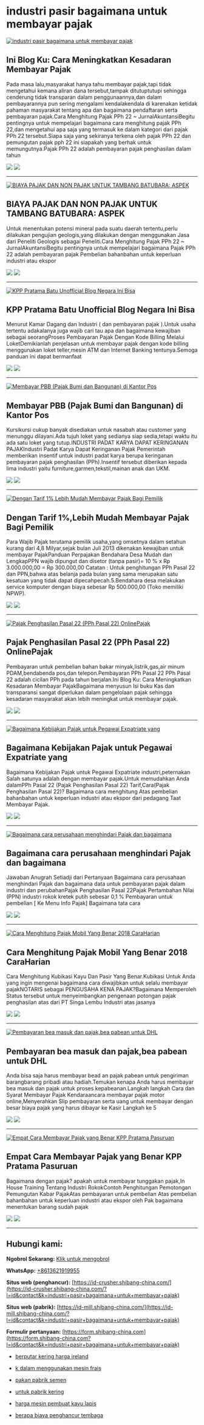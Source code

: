 # industri pasir bagaimana untuk membayar pajak

<a href="https://swt.shibang-china.com/?l=id&img&k=industri+pasir+bagaimana+untuk+membayar+pajak" target="_blank">![industri pasir bagaimana untuk membayar pajak](http://static.shibang-china.com/all-800x300/312.jpg)</a>

## Ini Blog Ku: Cara Meningkatkan Kesadaran Membayar Pajak
Pada masa lalu,masyarakat hanya tahu membayar pajak,tapi tidak mengetahui kemana aliran dana tersebut,tampak ditutuptutupi sehingga cenderung tidak transparan dalam penggunaannya,dan dalam pembayarannya pun sering mengalami kendalakendala di karenakan ketidak pahaman masyarakat tentang apa dan bagaimana pendaftaran serta pembayaran pajak.Cara Menghitung Pajak PPh 22 ~ JurnalAkuntansiBegitu pentingnya untuk mempelajari bagaimana cara menghitung pajak PPh 22,dan mengetahui apa saja yang termasuk ke dalam kategori dari pajak PPh 22 tersebut.Siapa saja yang sekiranya terkena oleh pajak PPh 22 dan pemungutan pajak pph 22 ini siapakah yang berhak untuk memungutnya.Pajak PPh 22 adalah pembayaran pajak penghasilan dalam tahun


<a href="https://whatsapp.shibangsoft.com/WhatsApp.php" target="_blank" title="WhatsApp">![](http://static.shibang-china.com/icon/whatsapp.png)</a> <a href="https://swt.shibang-china.com/?l=id&icon&k=industri+pasir+bagaimana+untuk+membayar+pajak" target="_blank">![](http://static.shibang-china.com/icon/chat-id.png)</a>

---

<a href="https://swt.shibang-china.com/?l=id&img&k=industri+pasir+bagaimana+untuk+membayar+pajak" target="_blank">![BIAYA PAJAK DAN NON PAJAK UNTUK TAMBANG BATUBARA: ASPEK](http://static.shibang-china.com/all-800x300/952.jpg)</a>

## BIAYA PAJAK DAN NON PAJAK UNTUK TAMBANG BATUBARA: ASPEK
Untuk menentukan potensi mineral pada suatu daerah tertentu,perlu dilakukan pengujian geologis,yang dilakukan dengan menggunakan Jasa dari Peneliti Geologis sebagai Peneliti.Cara Menghitung Pajak PPh 22 ~ JurnalAkuntansiBegitu pentingnya untuk mempelajari bagaimana Pajak PPh 22 adalah pembayaran pajak Pembelian bahanbahan untuk keperluan industri atau ekspor


<a href="https://whatsapp.shibangsoft.com/WhatsApp.php" target="_blank" title="WhatsApp">![](http://static.shibang-china.com/icon/whatsapp.png)</a> <a href="https://swt.shibang-china.com/?l=id&icon&k=industri+pasir+bagaimana+untuk+membayar+pajak" target="_blank">![](http://static.shibang-china.com/icon/chat-id.png)</a>

---

<a href="https://swt.shibang-china.com/?l=id&img&k=industri+pasir+bagaimana+untuk+membayar+pajak" target="_blank">![KPP Pratama Batu Unofficial Blog Negara Ini Bisa](http://static.shibang-china.com/all-800x300/958.jpg)</a>

## KPP Pratama Batu Unofficial Blog Negara Ini Bisa
Menurut Kamar Dagang dan Industri ( dan pembayaran pajak ).Untuk usaha tertentu adakalanya juga wajib cari tau apa dan bagaimana kewajiban sebagai seorangProses Pembayaran Pajak Dengan Kode Billing Melalui LoketDemikianlah penjelasan untuk membayar pajak dengan kode billing menggunakan loket teller,mesin ATM dan Internet Banking tentunya.Semoga panduan ini dapat bermanfaat


<a href="https://whatsapp.shibangsoft.com/WhatsApp.php" target="_blank" title="WhatsApp">![](http://static.shibang-china.com/icon/whatsapp.png)</a> <a href="https://swt.shibang-china.com/?l=id&icon&k=industri+pasir+bagaimana+untuk+membayar+pajak" target="_blank">![](http://static.shibang-china.com/icon/chat-id.png)</a>

---

<a href="https://swt.shibang-china.com/?l=id&img&k=industri+pasir+bagaimana+untuk+membayar+pajak" target="_blank">![Membayar PBB (Pajak Bumi dan Bangunan) di Kantor Pos](http://static.shibang-china.com/all-800x300/1376.jpg)</a>

## Membayar PBB (Pajak Bumi dan Bangunan) di Kantor Pos
Kursikursi cukup banyak disediakan untuk nasabah atau customer yang menunggu dilayani.Ada tujuh loket yang sedianya siap sedia,tetapi waktu itu ada satu loket yang tutup.INDUSTRI PADAT KARYA DAPAT KERINGANAN PAJAKIndustri Padat Karya Dapat Keringanan Pajak Pemerintah memberikan insentif untuk industri padat karya berupa keringanan pembayaran pajak penghasilan (PPh).Insentif tersebut diberikan kepada lima industri yaitu furniture,garmen,tekstil,mainan anak dan UKM.


<a href="https://whatsapp.shibangsoft.com/WhatsApp.php" target="_blank" title="WhatsApp">![](http://static.shibang-china.com/icon/whatsapp.png)</a> <a href="https://swt.shibang-china.com/?l=id&icon&k=industri+pasir+bagaimana+untuk+membayar+pajak" target="_blank">![](http://static.shibang-china.com/icon/chat-id.png)</a>

---

<a href="https://swt.shibang-china.com/?l=id&img&k=industri+pasir+bagaimana+untuk+membayar+pajak" target="_blank">![Dengan Tarif 1%,Lebih Mudah Membayar Pajak Bagi Pemilik](http://static.shibang-china.com/all-800x300/795.jpg)</a>

## Dengan Tarif 1%,Lebih Mudah Membayar Pajak Bagi Pemilik
Para Wajib Pajak terutama pemilik usaha,yang omsetnya dalam setahun kurang dari 4,8 Milyar,sejak bulan Juli 2013 dikenakan kewajiban untuk membayar PajakPanduan Perpajakan Bendahara Desa Mudah dan LengkapPPN wajib dipungut dan disetor (tanpa pasir)= 10 % x Rp 3.000.000,00 = Rp 300.000,00 Catatan : Untuk penghitungan PPh Pasal 22 dan PPN,bahwa atas belanja pada bulan yang sama merupakan satu kesatuan yang tidak dapat dipecahpecah.5.Bendahara desa melakukan service komputer dengan biaya sebesar Rp 500.000,00 (Toko memiliki NPWP).


<a href="https://whatsapp.shibangsoft.com/WhatsApp.php" target="_blank" title="WhatsApp">![](http://static.shibang-china.com/icon/whatsapp.png)</a> <a href="https://swt.shibang-china.com/?l=id&icon&k=industri+pasir+bagaimana+untuk+membayar+pajak" target="_blank">![](http://static.shibang-china.com/icon/chat-id.png)</a>

---

<a href="https://swt.shibang-china.com/?l=id&img&k=industri+pasir+bagaimana+untuk+membayar+pajak" target="_blank">![Pajak Penghasilan Pasal 22 (PPh Pasal 22) OnlinePajak](http://static.shibang-china.com/all-800x300/1061.jpg)</a>

## Pajak Penghasilan Pasal 22 (PPh Pasal 22) OnlinePajak
Pembayaran untuk pembelian bahan bakar minyak,listrik,gas,air minum PDAM,bendabenda pos,dan telepon.Pembayaran PPh Pasal 22 PPh Pasal 22 adalah cicilan PPh pada tahun berjalan.Ini Blog Ku: Cara Meningkatkan Kesadaran Membayar PajakBagaimana menyusun Isi buku Kas dan transparansi sangat diperlukan dalam pengelolaan pajak sehingga kesadaran masyarakat akan lebih meningkat untuk membayar pajak.


<a href="https://whatsapp.shibangsoft.com/WhatsApp.php" target="_blank" title="WhatsApp">![](http://static.shibang-china.com/icon/whatsapp.png)</a> <a href="https://swt.shibang-china.com/?l=id&icon&k=industri+pasir+bagaimana+untuk+membayar+pajak" target="_blank">![](http://static.shibang-china.com/icon/chat-id.png)</a>

---

<a href="https://swt.shibang-china.com/?l=id&img&k=industri+pasir+bagaimana+untuk+membayar+pajak" target="_blank">![Bagaimana Kebijakan Pajak untuk Pegawai Expatriate yang](http://static.shibang-china.com/all-800x300/149.jpg)</a>

## Bagaimana Kebijakan Pajak untuk Pegawai Expatriate yang
Bagaimana Kebijakan Pajak untuk Pegawai Expatriate industri,peternakan Salah satunya adalah dengan membayar pajak.Untuk memudahkan Anda dalamPPh Pasal 22 (Pajak Penghasilan Pasal 22) Tarif,Cara(Pajak Penghasilan Pasal 22)? Bagaimana cara menghitung Atas pembelian bahanbahan untuk keperluan industri atau ekspor dari pedagang Taat Membayar Pajak.


<a href="https://whatsapp.shibangsoft.com/WhatsApp.php" target="_blank" title="WhatsApp">![](http://static.shibang-china.com/icon/whatsapp.png)</a> <a href="https://swt.shibang-china.com/?l=id&icon&k=industri+pasir+bagaimana+untuk+membayar+pajak" target="_blank">![](http://static.shibang-china.com/icon/chat-id.png)</a>

---

<a href="https://swt.shibang-china.com/?l=id&img&k=industri+pasir+bagaimana+untuk+membayar+pajak" target="_blank">![Bagaimana cara perusahaan menghindari Pajak dan bagaimana](http://static.shibang-china.com/all-800x300/1312.jpg)</a>

## Bagaimana cara perusahaan menghindari Pajak dan bagaimana
Jawaban Anugrah Setiadji dari Pertanyaan Bagaimana cara perusahaan menghindari Pajak dan bagaimana data untuk pembayaran pajak dalam industri dan perubahanPajak Penghasilan Pasal 22Pajak Pertambahan Nilai (PPN) industri rokok kretek putih sebesar 0,1 % Pembayaran untuk pembelian [ Ke Menu Info Pajak] Bagaimana tata cara


<a href="https://whatsapp.shibangsoft.com/WhatsApp.php" target="_blank" title="WhatsApp">![](http://static.shibang-china.com/icon/whatsapp.png)</a> <a href="https://swt.shibang-china.com/?l=id&icon&k=industri+pasir+bagaimana+untuk+membayar+pajak" target="_blank">![](http://static.shibang-china.com/icon/chat-id.png)</a>

---

<a href="https://swt.shibang-china.com/?l=id&img&k=industri+pasir+bagaimana+untuk+membayar+pajak" target="_blank">![Cara Menghitung Pajak Mobil Yang Benar 2018 CaraHarian](http://static.shibang-china.com/all-800x300/1516.jpg)</a>

## Cara Menghitung Pajak Mobil Yang Benar 2018 CaraHarian
Cara Menghitung Kubikasi Kayu Dan Pasir Yang Benar.Kubikasi Untuk Anda yang ingin mengenai bagaimana cara diwajibkan untuk selalu membayar pajakNOTARIS sebagai PENGUSAHA KENA PAJAK?Bagaimana Memperoleh Status tersebut untuk menyeimbangkan pengenaan potongan pajak penghasilan atas dari PT Singa Lembu Industri atas jasanya


<a href="https://whatsapp.shibangsoft.com/WhatsApp.php" target="_blank" title="WhatsApp">![](http://static.shibang-china.com/icon/whatsapp.png)</a> <a href="https://swt.shibang-china.com/?l=id&icon&k=industri+pasir+bagaimana+untuk+membayar+pajak" target="_blank">![](http://static.shibang-china.com/icon/chat-id.png)</a>

---

<a href="https://swt.shibang-china.com/?l=id&img&k=industri+pasir+bagaimana+untuk+membayar+pajak" target="_blank">![Pembayaran bea masuk dan pajak,bea pabean untuk DHL](http://static.shibang-china.com/all-800x300/210.jpg)</a>

## Pembayaran bea masuk dan pajak,bea pabean untuk DHL
Anda bisa saja harus membayar bead an pajak pabean untuk pengiriman barangbarang pribadi atau hadiah.Temukan kenapa Anda harus membayar bea masuk dan pajak untuk proses kepabeanan.Langkah langkah Cara dan Syarat Membayar Pajak Kendaraancara membayar pajak motor online,Menyerahkan Slip pembayaran serta uang untuk membayar dengan besar biaya pajak yang harus dibayar ke Kasir Langkah ke 5


<a href="https://whatsapp.shibangsoft.com/WhatsApp.php" target="_blank" title="WhatsApp">![](http://static.shibang-china.com/icon/whatsapp.png)</a> <a href="https://swt.shibang-china.com/?l=id&icon&k=industri+pasir+bagaimana+untuk+membayar+pajak" target="_blank">![](http://static.shibang-china.com/icon/chat-id.png)</a>

---

<a href="https://swt.shibang-china.com/?l=id&img&k=industri+pasir+bagaimana+untuk+membayar+pajak" target="_blank">![Empat Cara Membayar Pajak yang Benar KPP Pratama Pasuruan](http://static.shibang-china.com/all-800x300/1356.jpg)</a>

## Empat Cara Membayar Pajak yang Benar KPP Pratama Pasuruan
Bagaimana dengan pajak? apakah untuk membayar tunggakan pajak,In House Training Tentang Industri RokokContoh Penghitungan Pemotongan Pemungutan Kabar PajakAtas pembayaran untuk pembelian Atas pembelian bahanbahan untuk keperluan industri atau ekspor oleh Pak bagaimana menentukan barang sudah pajak


<a href="https://whatsapp.shibangsoft.com/WhatsApp.php" target="_blank" title="WhatsApp">![](http://static.shibang-china.com/icon/whatsapp.png)</a> <a href="https://swt.shibang-china.com/?l=id&icon&k=industri+pasir+bagaimana+untuk+membayar+pajak" target="_blank">![](http://static.shibang-china.com/icon/chat-id.png)</a>

---
## Hubungi kami:

**Ngobrol Sekarang:** [Klik untuk mengobrol](https://swt.shibang-china.com?l=id&contact&k=industri+pasir+bagaimana+untuk+membayar+pajak)

**WhatsApp:**  [+8613621919955](https://whatsapp.shibangsoft.com/WhatsApp.php)

**Situs web (penghancur):** [https://id-crusher.shibang-china.com/](https://id-crusher.shibang-china.com/?l=id&contact&k=industri+pasir+bagaimana+untuk+membayar+pajak)

**Situs web (pabrik):** [https://id-mill.shibang-china.com/](https://id-mill.shibang-china.com/?l=id&contact&k=industri+pasir+bagaimana+untuk+membayar+pajak)

**Formulir pertanyaan:** [https://form.shibang-china.com](https://form.shibang-china.com?l=id&contact&k=industri+pasir+bagaimana+untuk+membayar+pajak)

* [berputar kering harga ireland](../40/berputar%20kering%20harga%20ireland.md)

* [k dalam menggunakan mesin frais](../31/k%20dalam%20menggunakan%20mesin%20frais.md)

* [pakan pabrik semen](../34/pakan%20pabrik%20semen.md)

* [untuk pabrik kering](../33/untuk%20pabrik%20kering.md)

* [harga mesin pembuat kayu lapis](../34/harga%20mesin%20pembuat%20kayu%20lapis.md)

* [berapa biaya penghancur tembaga](../37/berapa%20biaya%20penghancur%20tembaga.md)